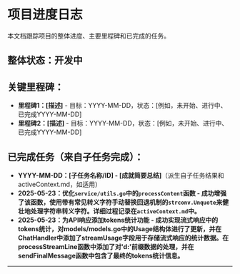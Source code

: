 # 项目进度日志

本文档跟踪项目的整体进度、主要里程碑和已完成的任务。

## 整体状态：开发中

## 关键里程碑：
*   **里程碑1：[描述]** - 目标：YYYY-MM-DD，状态：[例如，未开始、进行中、已完成YYYY-MM-DD]
*   **里程碑2：[描述]** - 目标：YYYY-MM-DD，状态：[例如，未开始、进行中、已完成YYYY-MM-DD]

## 已完成任务（来自子任务完成）：
*   **YYYY-MM-DD：[子任务名称/ID] - [成就简要总结]**（派生自子任务结果和activeContext.md，如适用）
*   **2025-05-23：优化`service/utils.go`中的`processContent`函数 - 成功增强了该函数，使用带有常见转义字符手动替换回退机制的`strconv.Unquote`来健壮地处理字符串转义字符。详细过程记录在`activeContext.md`中。**
*   **2025-05-23：为API响应添加tokens统计功能 - 成功实现流式响应中的tokens统计，对models/models.go中的Usage结构体进行了更新，并在ChatHandler中添加了streamUsage字段用于存储流式响应的统计数据。在processStreamLine函数中添加了对'd:'前缀数据的处理，并在sendFinalMessage函数中包含了最终的tokens统计信息。**

---